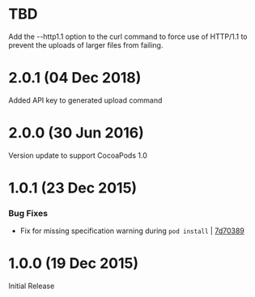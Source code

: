 TBD
====

Add the --http1.1 option to the curl command to force use of HTTP/1.1 to
prevent the uploads of larger files from failing.

2.0.1 (04 Dec 2018)
=====

Added API key to generated upload command

2.0.0 (30 Jun 2016)
=====

Version update to support CocoaPods 1.0

1.0.1 (23 Dec 2015)
=====

### Bug Fixes

* Fix for missing specification warning during `pod install`
  | [7d70389](https://github.com/bugsnag/cocoapods-bugsnag/commit/7d70389af31b2b8807195aca3dae0e62140ff176)


1.0.0 (19 Dec 2015)
=====

Initial Release
